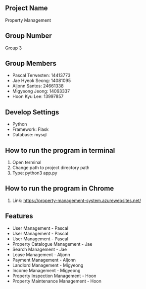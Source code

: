 <h2>Project Name</h2>
<p>Property Management</p>

<h2>Group Number</h2>
<p>Group 3</p>

<h2>Group Members</h2>
<ul>
    <li>Pascal Terwesten: 14413773</li>
    <li>Jae Hyeok Seong: 14081095</li>
    <li>Aljonn Santos: 24661338</li>
    <li>Migyeong Jeong: 14063337</li>
    <li>Hoon Kyu Lee: 13997857</li>
</ul>

<h2>Develop Settings</h2>
<ul>
    <li>Python</li>
    <li>Framework: Flask</li>
    <li>Database: mysql</li>
</ul>

<h2>How to run the program in terminal</h2>
<ol>
    <li>Open terminal</li>
    <li>Change path to project directory path</li>
    <li>Type: python3 app.py</li>
</ol>

<h2>How to run the program in Chrome</h2>
<ol>
    <li>Link: <a href="https://property-management-system.azurewebsites.net/">https://property-management-system.azurewebsites.net/</a></li>
</ol>

<h2>Features</h2>
<ul>
    <li>User Management - Pascal</li>
    <li>User Management - Pascal</li>
    <li>User Management - Pascal</li>
    <li>Property Catalogue Management - Jae</li>
    <li>Search Management - Jae</li>
    <li>Lease Management - Aljonn</li>
    <li>Payment Management - Aljonn</li>
    <li>Landlord Management - Migyeong</li>
    <li>Income Management  - Migyeong</li>
    <li>Property Inspection Management - Hoon</li>
    <li>Property Maintenance Management - Hoon</li>
</ul>